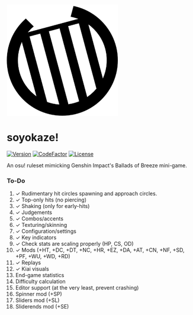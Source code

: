 <img src="assets/logo.png" alt="soyokaze!" width="300" height="300">

# soyokaze!

[![Version](https://img.shields.io/github/v/release/goodtrailer/soyokaze.svg?color=green&style=flat-square)](https://github.com/goodtrailer/soyokaze/releases/latest)
[![CodeFactor](https://www.codefactor.io/repository/github/goodtrailer/soyokaze/badge/main?style=flat-square)](https://www.codefactor.io/repository/github/goodtrailer/soyokaze/overview/main)
[![License](https://img.shields.io/github/license/goodtrailer/soyokaze.svg?color=blue&style=flat-square)](https://github.com/goodtrailer/soyokaze/blob/master/LICENSE)

An osu! ruleset mimicking Genshin Impact's Ballads of Breeze mini-game.

### To-Do
1. ✓ Rudimentary hit circles spawning and approach circles.
1. ✓ Top-only hits (no piercing)
1. ✓ Shaking (only for early-hits)
1. ✓ Judgements
1. ✓ Combos/accents
1. ✓ Texturing/skinning
1. ✓ Configuration/settings
1. ✓ Key indicators
1. ✓ Check stats are scaling properly (HP, CS, OD)
1. ✓ Mods (+HT, +DC, +DT, +NC, +HR, +EZ, +DA, +AT, +CN, +NF, +SD, +PF, +WU, +WD, +RD)
1. ✓ Replays
1. ✓ Kiai visuals
1. End-game statistics
1. Difficulty calculation
1. Editor support (at the very least, prevent crashing)
1. Spinner mod (+SP)
1. Sliders mod (+SL)
1. Sliderends mod (+SE)

